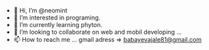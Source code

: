 - 👋 Hi, I’m @neomint
- 👀 I’m interested in programing.
- 🌱 I’m currently learning phyton.
- 💞️ I’m looking to collaborate on web and mobil developing ...
- 📫 How to reach me ... gmail adress => babayevajale81@gmail.com

<!---
neomint/neomint is a ✨ special ✨ repository because its `README.md` (this file) appears on your GitHub profile.
You can click the Preview link to take a look at your changes.
--->
